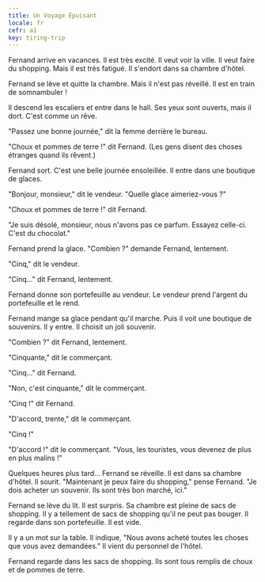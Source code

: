 ```yaml
---
title: Un Voyage Épuisant
locale: fr
cefr: a1
key: tiring-trip
---
```


Fernand arrive en vacances. Il est très excité. Il veut voir la ville. Il veut faire du shopping. Mais il est très fatigué. Il s'endort dans sa chambre d'hôtel.

Fernand se lève et quitte la chambre. Mais il n'est pas réveillé. Il est en train de somnambuler !

Il descend les escaliers et entre dans le hall. Ses yeux sont ouverts, mais il dort. C'est comme un rêve.

"Passez une bonne journée," dit la femme derrière le bureau.

"Choux et pommes de terre !" dit Fernand. (Les gens disent des choses étranges quand ils rêvent.)

Fernand sort. C'est une belle journée ensoleillée. Il entre dans une boutique de glaces.

"Bonjour, monsieur," dit le vendeur. "Quelle glace aimeriez-vous ?"

"Choux et pommes de terre !" dit Fernand.

"Je suis désolé, monsieur, nous n'avons pas ce parfum. Essayez celle-ci. C'est du chocolat."

Fernand prend la glace. "Combien ?" demande Fernand, lentement.

"Cinq," dit le vendeur.

"Cinq..." dit Fernand, lentement.

Fernand donne son portefeuille au vendeur. Le vendeur prend l'argent du portefeuille et le rend.

Fernand mange sa glace pendant qu'il marche. Puis il voit une boutique de souvenirs. Il y entre. Il choisit un joli souvenir.

"Combien ?" dit Fernand, lentement.

"Cinquante," dit le commerçant.

"Cinq..." dit Fernand.

"Non, c'est cinquante," dit le commerçant.

"Cinq !" dit Fernand.

"D'accord, trente," dit le commerçant.

"Cinq !"

"D'accord !" dit le commerçant. "Vous, les touristes, vous devenez de plus en plus malins !"

Quelques heures plus tard... Fernand se réveille. Il est dans sa chambre d'hôtel. Il sourit. "Maintenant je peux faire du shopping," pense Fernand. "Je dois acheter un souvenir. Ils sont très bon marché, ici."

Fernand se lève du lit. Il est surpris. Sa chambre est pleine de sacs de shopping. Il y a tellement de sacs de shopping qu'il ne peut pas bouger. Il regarde dans son portefeuille. Il est vide.

Il y a un mot sur la table. Il indique, "Nous avons acheté toutes les choses que vous avez demandées." Il vient du personnel de l'hôtel.

Fernand regarde dans les sacs de shopping. Ils sont tous remplis de choux et de pommes de terre.